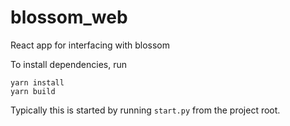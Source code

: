 # blossom_web
React app for interfacing with blossom

To install dependencies, run
```
yarn install
yarn build
```
Typically this is started by running `start.py` from the project root.
